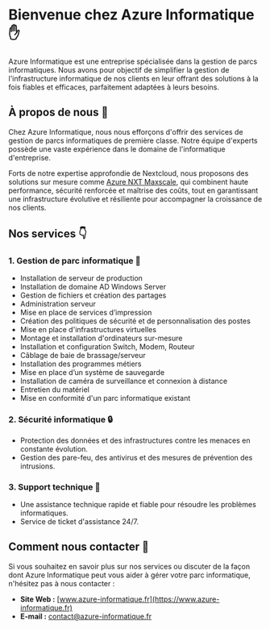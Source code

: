# Bienvenue chez Azure Informatique :raised_hand:

Azure Informatique est une entreprise spécialisée dans la gestion de parcs informatiques. Nous avons pour objectif de simplifier la gestion de l'infrastructure informatique de nos clients en leur offrant des solutions à la fois fiables et efficaces, parfaitement adaptées à leurs besoins. 

## À propos de nous :pushpin:

Chez Azure Informatique, nous nous efforçons d'offrir des services de gestion de parcs informatiques de première classe. Notre équipe d'experts possède une vaste expérience dans le domaine de l'informatique d'entreprise.

Forts de notre expertise approfondie de Nextcloud, nous proposons des solutions sur mesure comme [Azure NXT Maxscale](https://www.azure-informatique.fr/nxt), qui combinent haute performance, sécurité renforcée et maîtrise des coûts, tout en garantissant une infrastructure évolutive et résiliente pour accompagner la croissance de nos clients.

## Nos services :point_down:

### 1. Gestion de parc informatique :eyes:
   - Installation de serveur de production
   - Installation de domaine AD Windows Server
   - Gestion de fichiers et création des partages
   - Administration serveur
   - Mise en place de services d’impression
   - Création des politiques de sécurité et de personnalisation des postes
   - Mise en place d'infrastructures virtuelles
   - Montage et installation d'ordinateurs sur-mesure
   - Installation et configuration Switch, Modem, Routeur
   - Câblage de baie de brassage/serveur
   - Installation des programmes métiers
   - Mise en place d’un système de sauvegarde
   - Installation de caméra de surveillance et connexion à distance
   - Entretien du matériel
   - Mise en conformité d'un parc informatique existant

### 2. Sécurité informatique :lock:
   - Protection des données et des infrastructures contre les menaces en constante évolution.
   - Gestion des pare-feu, des antivirus et des mesures de prévention des intrusions.

### 3. Support technique :wrench:
   - Une assistance technique rapide et fiable pour résoudre les problèmes informatiques.
   - Service de ticket d'assistance 24/7.

## Comment nous contacter :email:

Si vous souhaitez en savoir plus sur nos services ou discuter de la façon dont Azure Informatique peut vous aider à gérer votre parc informatique, n'hésitez pas à nous contacter :

- **Site Web :** [www.azure-informatique.fr](https://www.azure-informatique.fr)
- **E-mail :** contact@azure-informatique.fr
